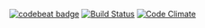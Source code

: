[![codebeat badge](https://codebeat.co/badges/4cab3a9a-1656-4e85-979e-8915c0e097b0)](https://codebeat.co/projects/github-com-bajena-wod-journal-api)
[![Build Status](https://travis-ci.org/Bajena/wod-journal-api.svg?branch=master)](https://travis-ci.org/Bajena/wod-journal-api)
[![Code Climate](https://codeclimate.com/github/Bajena/wod-journal-api/badges/gpa.svg)](https://codeclimate.com/github/Bajena/wod-journal-api)
